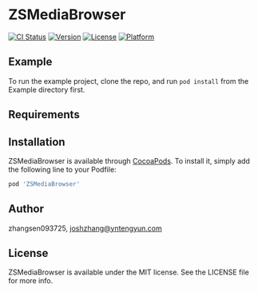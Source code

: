# ZSMediaBrowser

[![CI Status](https://img.shields.io/travis/zhangsen093725/ZSMediaBrowser.svg?style=flat)](https://travis-ci.org/zhangsen093725/ZSMediaBrowser)
[![Version](https://img.shields.io/cocoapods/v/ZSMediaBrowser.svg?style=flat)](https://cocoapods.org/pods/ZSMediaBrowser)
[![License](https://img.shields.io/cocoapods/l/ZSMediaBrowser.svg?style=flat)](https://cocoapods.org/pods/ZSMediaBrowser)
[![Platform](https://img.shields.io/cocoapods/p/ZSMediaBrowser.svg?style=flat)](https://cocoapods.org/pods/ZSMediaBrowser)

## Example

To run the example project, clone the repo, and run `pod install` from the Example directory first.

## Requirements

## Installation

ZSMediaBrowser is available through [CocoaPods](https://cocoapods.org). To install
it, simply add the following line to your Podfile:

```ruby
pod 'ZSMediaBrowser'
```

## Author

zhangsen093725, joshzhang@yntengyun.com

## License

ZSMediaBrowser is available under the MIT license. See the LICENSE file for more info.
